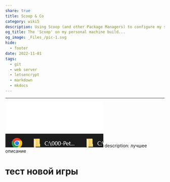 ```yaml
---
share: true
title: Scoop & Co
category: wiki5
description: Using Scoop (and other Package Managers) to configure my system
og_title: The 'Scoop' on my personal machine build...
og_image: _Files_/pic-1.svg
hide:
  - footer
date: 2022-11-01
tags:
  - git
  - web server
  - letsencrypt
  - markdown
  - mkdocs
---
```

---

![](../_Files_/f4533c4f77028bdfd0f21387df18c827.png)
description: лучшее описание

# тест новой игры



<script async src="https://telegram.org/js/telegram-widget.js?21" data-telegram-post="foranalysts/4960" data-width="100%"></script>



